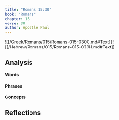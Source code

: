 ```yaml
---
title: "Romans 15:30"
book: "Romans"
chapter: 15
verse: 30
author: Apostle Paul
---
```

![[/Greek/Romans/015/Romans-015-030G.md#Text]]
![[/Hebrew/Romans/015/Romans-015-030H.md#Text]]

## Analysis

#### Words

#### Phrases

#### Concepts

## Reflections
